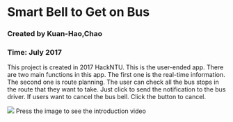 # Smart Bell to Get on Bus

### Created by Kuan-Hao,Chao
### Time: July 2017


This project is created in 2017 HackNTU.
This is the user-ended app.
There are two main functions in this app. The first one is the real-time information. The second one is route planning. 
The user can check all the bus stops in the route that they want to take.
Just click to send the notification to the bus driver.
If users want to cancel the bus bell. Click the button to cancel. 

[![](https://i.imgur.com/TvgpqiS.jpg)](https://www.youtube.com/watch?v=2ts_NDdfEgQ)
Press the image to see the introduction video
